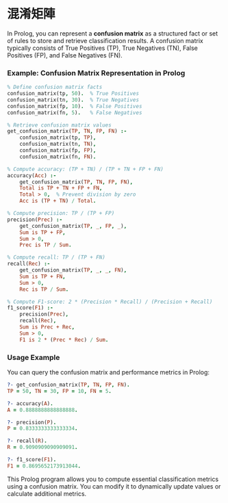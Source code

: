 # 混淆矩陣

In Prolog, you can represent a **confusion matrix** as a structured fact or set of rules to store and retrieve classification results. A confusion matrix typically consists of True Positives (TP), True Negatives (TN), False Positives (FP), and False Negatives (FN).

### **Example: Confusion Matrix Representation in Prolog**
```prolog
% Define confusion matrix facts
confusion_matrix(tp, 50).  % True Positives
confusion_matrix(tn, 30).  % True Negatives
confusion_matrix(fp, 10).  % False Positives
confusion_matrix(fn, 5).   % False Negatives

% Retrieve confusion matrix values
get_confusion_matrix(TP, TN, FP, FN) :-
    confusion_matrix(tp, TP),
    confusion_matrix(tn, TN),
    confusion_matrix(fp, FP),
    confusion_matrix(fn, FN).

% Compute accuracy: (TP + TN) / (TP + TN + FP + FN)
accuracy(Acc) :-
    get_confusion_matrix(TP, TN, FP, FN),
    Total is TP + TN + FP + FN,
    Total > 0,  % Prevent division by zero
    Acc is (TP + TN) / Total.

% Compute precision: TP / (TP + FP)
precision(Prec) :-
    get_confusion_matrix(TP, _, FP, _),
    Sum is TP + FP,
    Sum > 0,
    Prec is TP / Sum.

% Compute recall: TP / (TP + FN)
recall(Rec) :-
    get_confusion_matrix(TP, _, _, FN),
    Sum is TP + FN,
    Sum > 0,
    Rec is TP / Sum.

% Compute F1-score: 2 * (Precision * Recall) / (Precision + Recall)
f1_score(F1) :-
    precision(Prec),
    recall(Rec),
    Sum is Prec + Rec,
    Sum > 0,
    F1 is 2 * (Prec * Rec) / Sum.

```

### **Usage Example**
You can query the confusion matrix and performance metrics in Prolog:

```prolog
?- get_confusion_matrix(TP, TN, FP, FN).
TP = 50, TN = 30, FP = 10, FN = 5.

?- accuracy(A).
A = 0.8888888888888888.

?- precision(P).
P = 0.8333333333333334.

?- recall(R).
R = 0.9090909090909091.

?- f1_score(F1).
F1 = 0.8695652173913044.
```

This Prolog program allows you to compute essential classification metrics using a confusion matrix. You can modify it to dynamically update values or calculate additional metrics.
